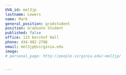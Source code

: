 ```yaml
---
UVA_id: mel3jp
lastname: Lewers
name: Mark
general_position: gradstudent
position: Graduate Student
published: false
office: 123 Kerchof Hall
phone: 434-982-2786
email: mel3jp@virginia.edu
image:
# personal_page: http://people.virginia.edu/~mel3jp/


---
```

